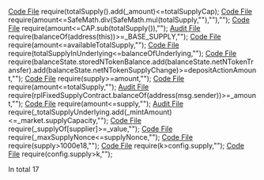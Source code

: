 [Code File](../repos/2023-01-rocket-pool-atlas-v1.2/rocketpool/contracts/contract/token/temp/RocketTokenDummyRPL.sol#L45)
require(totalSupply().add(_amount)<=totalSupplyCap);
[Code File](../repos/2021-04-gitcoin-token-distribution/governance/contracts/GTC.sol#L134)
require(amount<=SafeMath.div(SafeMath.mul(totalSupply,""),""),"");
[Code File](../repos/2020-10-skale-network/skale-manager/contracts/SkaleToken.sol#L80)
require(amount<=CAP.sub(totalSupply()),"");
[Audit File](../auditsDownloads/2020-12-1inch-liquidity-protocol.md#L1078)
require(balanceOf(address(this))>=_BASE_SUPPLY,"");
[Code File](../repos/2021-02-pooltogether/pooltogether-pool-contracts/contracts/token-faucet/TokenFaucet.sol#L118)
require(amount<=availableTotalSupply,"");
[Code File](../repos/2022-07-notional-finance/contracts-v2/contracts/external/adapters/nwToken.sol#L136)
require(totalSupplyInUnderlying<=balanceOfUnderlying,"");
[Code File](../repos/2022-07-notional-finance/contracts-v2/contracts/external/actions/BatchAction.sol#L363)
require(balanceState.storedNTokenBalance.add(balanceState.netNTokenTransfer).add(balanceState.netNTokenSupplyChange)>=depositActionAmount,"");
[Code File](../repos/2022-11-forta-delegated-staking/forta-contracts/contracts/components/_old/staking/FortaStaking_0_1_1.sol#L3244)
require(supply>=amount,"");
[Code File](../repos/2021-07-connext-nxtp-noncustodial-xchain-transfer-protocol/nxtp/packages/deployments/contracts/contracts/core/connext/libraries/SwapUtilsExternal.sol#L612)
require(amount<=totalSupply,"");
[Audit File](../auditsDownloads/2021-04-rocketpool.md#L863)
require(rplFixedSupplyContract.balanceOf(address(msg.sender))>=_amount,"");
[Code File](../repos/2020-06-bancor-v2-amm-security-audit/contracts-solidity/contracts/converter/types/standard-pool/StandardPoolConverter.sol#L1145)
require(amount<=supply,"");
[Audit File](../auditsDownloads/2021-03-dforce-lending-protocol-review.md#L432)
require(_totalSupplyUnderlying.add(_mintAmount)<=_market.supplyCapacity,"");
[Code File](../repos/2020-06-amp/amp-token-contracts/contracts/mocks/ExampleCollateralManager.sol#L322)
require(_supplyOf[supplier]>=_value,"");
[Code File](../repos/2020-06-amp/flexa-collateral-manager/contracts/FlexaCollateralManager.sol#L1179)
require(_maxSupplyNonce<=supplyNonce,"");
[Code File](../repos/2020-07-mstable-1.1/mStable-contracts/contracts/z_mocks/governance/MockBVault.sol#L25)
require(supply>1000e18,"");
[Code File](../repos/2020-07-mstable-1.1/mStable-contracts/contracts/masset/Masset.sol#L871)
require(k>config.supply,"");
[Code File](../repos/2020-07-mstable-1.1/mStable-contracts/contracts/masset/Masset.sol#L884)
require(config.supply>k,"");

In total 17